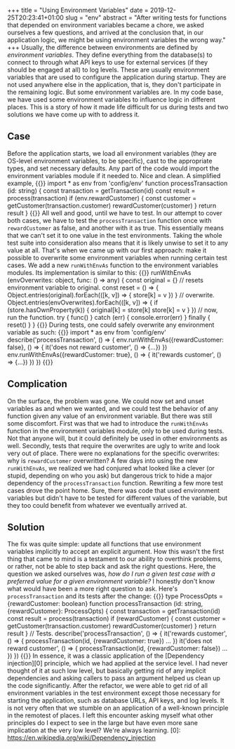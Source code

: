 +++
title = "Using Environment Variables"
date = 2019-12-25T20:23:41+01:00
slug = "env"
abstract = "After writing tests for functions that depended on environment variables became a chore, we asked ourselves a few questions, and arrived at the conclusion that, in our application logic, we might be using environment variables the wrong way."
+++
Usually, the difference between environments are
defined by _environment variables_. They define
everything from the database(s) to connect to
through what API keys to use for external services
(if they should be engaged at all) to log levels.
These are usually environment variables that are
used to configure the application during startup.
They are not used anywhere else in the
application, that is, they don't participate in
the remaining logic. But some environment
variables are. In my code base, we have used some
environment variables to influence logic in
different places. This is a story of how it made
life difficult for us during tests and two
solutions we have come up with to address it.
## Case
Before the application starts, we load all
environment variables (they are OS-level
environment variables, to be specific), cast to
the appropriate types, and set necessary defaults.
Any part of the code would import the environment
variables module if it needed to. Nice and clean.
A simplified example,
{{<highlight typescript>}}
import * as env from 'config/env'
function processTransaction (id: string) {
  const transaction = getTransaction(id)
  const result = process(transaction)
  if (env.rewardCustomer) {
    const customer = getCustomer(transaction.customer)
    rewardCustomer(customer)
  }
  return result
}
{{</highlight>}}
All well and good, until we have to test. In our
attempt to cover both cases, we have to test the
`processTransaction` function once with
`rewardCustomer` as false, and another with it as
true. This essentially means that we can't set it
to one value in the test environments. Taking the
whole test suite into consideration also means
that it is likely unwise to set it to any value at
all. That's when we came up with our first
approach: make it possible to overwrite some
environment variables when running certain test
cases. We add a new `runWithEnvAs`  function to
the environment variables modules. Its
implementation is similar to this:
{{<highlight typescript>}}
runWithEnvAs (envOverwrites: object, func: () => any) {
  const original = {}
  // resets environment variable to original.
  const reset = () => {
    Object.entries(original).forEach(([k, v]) => {
       store[k] = v
    })
  }
  // overwrite.
  Object.entries(envOverwrites).forEach(([k, v]) => {
    if (store.hasOwnProperty(k)) {
      original[k] = store[k]
      store[k] = v
    }
  })
  // now, run the function.
  try {
    func()
  } catch (err) {
    console.error(err)
  } finally {
    reset()
  }
}
{{</highlight>}}
During tests, one could safely overwrite any
environment variable as such:
{{<highlight typescript>}}
import * as env from 'config/env'
describe('processTransaction', () => {
  env.runWithEnvAs({rewardCustomer: false}, () => {
    it('does not reward customer', () => {...})
  })
  env.runWithEnvAs({rewardCustomer: true}, () => {
    it('rewards customer', () => {...})
  })
})
{{</highlight>}}
## Complication
On the surface, the problem was gone. We could now
set and unset variables as and when we wanted, and
we could test the behavior of any function given
any value of an environment variable. But there
was still some discomfort. First was that we had
to introduce the `runWithEnvAs` function in the
environment variables module, only to be used
during tests. Not that anyone will, but it could
definitely be used in other environments as well.
Secondly, tests that require the overwrites are
ugly to write and look very out of place. There
were no explanations for the specific overwrites:
why is `rewardCustomer` overwritten?
A few days into using the new `runWithEnvAs`, we
realized we had conjured what looked like a clever
(or stupid, depending on who you ask) but
dangerous trick to hide a major dependency of the
`processTransaction` function. Rewriting a few
more test cases drove the point home. Sure, there
was code that used environment variables but
didn't have to be tested for different values of
the variable, but they too could benefit from
whatever we eventually arrived at.
## Solution
The fix was quite simple: update all functions
that use environment variables implicitly to
accept an explicit argument. How this wasn't the
first thing that came to mind is a testament to
our ability to overthink problems, or rather, not
be able to step back and ask the right questions.
Here, the question we asked ourselves was, _how do
I run a given test case with a preferred value for
a given environment variable?_ I honestly don't
know what would have been a more right question to
ask. Here's `processTransaction` and its tests
after the change:
{{<highlight typescript>}}
type ProcessOpts = {rewardCustomer: boolean}
function processTransaction (id: string, {rewardCustomer}: ProcessOpts) {
  const transaction = getTransaction(id)
  const result = process(transaction)
  if (rewardCustomer) {
    const customer = getCustomer(transaction.customer)
    rewardCustomer(customer)
  }
  return result
}
// Tests.
describe('processTransaction', () => {
  it('rewards customer', () => {
    processTransaction(id, {rewardCustomer: true})
    ...
  })
  it('does not reward customer', () => {
    processTransaction(id, {rewardCustomer: false})
    ...
  })
})
{{</highlight>}}
In essence, it was a classic application of the
[Dependency injection][0] principle, which we had
applied at the service level. I had never
thought of it at such low level, but basically
getting rid of any implicit dependencies and
asking callers to pass an argument helped us clean
up the code significantly. After the refactor, we
were able to get rid of all environment variables
in the test environment except those necessary for
starting the application, such as database URLs,
API keys, and log levels.
It is not very often that we stumble on an
application of a well-known principle in the
remotest of places. I left this encounter asking
myself what other principles do I expect to see in
the large but have even more sane implication at
the very low level? We're always learning.
[0]: https://en.wikipedia.org/wiki/Dependency_injection
